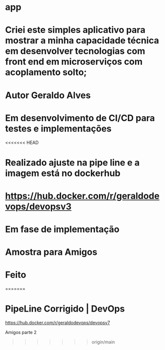 # app


# Criei este simples aplicativo para mostrar a minha capacidade técnica em desenvolver tecnologias com front end em microserviços com acoplamento solto; 

# Autor Geraldo Alves 

# Em desenvolvimento de CI/CD para testes e implementações 

<<<<<<< HEAD
# Realizado ajuste na pipe line e a imagem está no dockerhub

# https://hub.docker.com/r/geraldodevops/devopsv3 

# Em fase de implementação

# Amostra para Amigos

# Feito 
=======
# PipeLine Corrigido | DevOps
https://hub.docker.com/r/geraldodevops/devopsv7


Amigos parte 2

>>>>>>> origin/main
